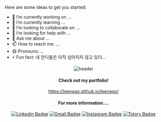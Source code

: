 

Here are some ideas to get you started:

- 🔭 I’m currently working on ...
- 🌱 I’m currently learning ...
- 👯 I’m looking to collaborate on ...
- 🤔 I’m looking for help with ...
- 💬 Ask me about ...
- 📫 How to reach me: ...
- 😄 Pronouns: ...
- ⚡ Fun fact: 내 잔디들은 아직 심어지지 않고 있다...


<div align=center>

![header](https://capsule-render.vercel.app/api?type=waving&color=gradient&height=300&section=header&text=Leena's%20Github&fontSize=80)




#### Check out my portfolio!
https://leenago.github.io/leenago/

#### For more information....
[![Linkedin Badge](https://img.shields.io/badge/-LinkedIn-blue?style=flat-square&logo=Linkedin&logoColor=white&link=https://www.linkedin.com/in/leena-koh-a77002191/)](https://www.linkedin.com/in/leena-koh-a77002191/) 
[![Gmail Badge](https://img.shields.io/badge/Gmail-d14836?style=flat-square&logo=Gmail&logoColor=white&link=mailto:leenagohk@gmail.com)](mailto:leenagohk@gmail.com) 
[![Instagram Badge](https://img.shields.io/badge/-Instagram-dd2a7b?style=flat-square&logo=instagram&logoColor=white&link=https://www.instagram.com/leena_loves_palmtrees/?hl=en)](https://www.instagram.com/leena_loves_palmtrees/?hl=en) 
[![Tstory Badge](https://img.shields.io/badge/-Tstory-f37440?style=flat-square&logo=teradata&logoColor=white&link=https://https://leenagohk-bigdata.tistory.com/)](https://leenagohk-bigdata.tistory.com/)

</div>






<!---
Leena-GO/Leena-GO is a ✨ special ✨ repository because its `README.md` (this file) appears on your GitHub profile.
You can click the Preview link to take a look at your changes.
--->
